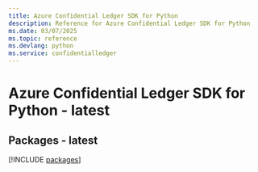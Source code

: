 ```yaml
---
title: Azure Confidential Ledger SDK for Python
description: Reference for Azure Confidential Ledger SDK for Python
ms.date: 03/07/2025
ms.topic: reference
ms.devlang: python
ms.service: confidentialledger
---
```

# Azure Confidential Ledger SDK for Python - latest
## Packages - latest
[!INCLUDE [packages](confidential-ledger-index.md)]